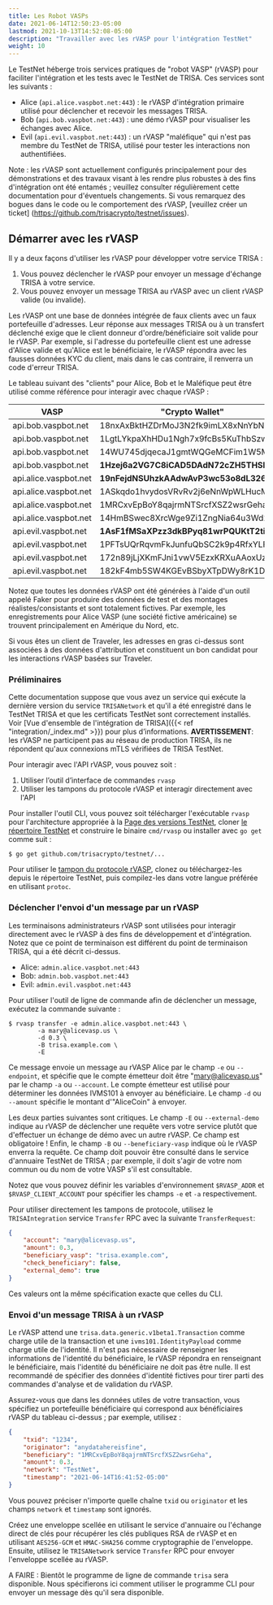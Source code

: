 ```yaml
---
title: Les Robot VASPs
date: 2021-06-14T12:50:23-05:00
lastmod: 2021-10-13T14:52:08-05:00
description: "Travailler avec les rVASP pour l'intégration TestNet"
weight: 10
---
```


Le TestNet héberge trois services pratiques de "robot VASP" (rVASP) pour faciliter l'intégration et les tests avec le TestNet de TRISA. Ces services sont les suivants :

- Alice (`api.alice.vaspbot.net:443`) : le rVASP d'intégration primaire utilisé pour déclencher et recevoir les messages TRISA.
- Bob (`api.bob.vaspbot.net:443`) : une démo rVASP pour visualiser les échanges avec Alice.
- Evil (`api.evil.vaspbot.net:443`) : un rVASP "maléfique" qui n'est pas membre du TestNet de TRISA, utilisé pour tester les interactions non authentifiées.

Note : les rVASP sont actuellement configurés principalement pour des démonstrations et des travaux visant à les rendre plus robustes à des fins d'intégration ont été entamés ; veuillez consulter régulièrement cette documentation pour d'éventuels changements. Si vous remarquez des bogues dans le code ou le comportement des rVASP, [veuillez créer un ticket] (https://github.com/trisacrypto/testnet/issues).

## Démarrer avec les rVASP

Il y a deux façons d'utiliser les rVASP pour développer votre service TRISA :

1. Vous pouvez déclencher le rVASP pour envoyer un message d'échange TRISA à votre service.
2. Vous pouvez envoyer un message TRISA au rVASP avec un client rVASP valide (ou invalide).

Les rVASP ont une base de données intégrée de faux clients avec un faux portefeuille d'adresses. Leur réponse aux messages TRISA ou à un transfert déclenché exige que le client donneur d'ordre/bénéficiaire soit valide pour le rVASP. Par exemple, si l'adresse du portefeuille client est une adresse d'Alice valide et qu'Alice est le bénéficiaire, le rVASP répondra avec les fausses données KYC du client, mais dans le cas contraire, il renverra un code d'erreur TRISA.

Le tableau suivant des "clients" pour Alice, Bob et le Maléfique peut être utilisé comme référence pour interagir avec chaque rVASP :

| VASP                  | "Crypto Wallet"                    | Email                 |
|-----------------------|------------------------------------|-----------------------|
| api.bob.vaspbot.net   | 18nxAxBktHZDrMoJ3N2fk9imLX8xNnYbNh | robert@bobvasp.co.uk  |
| api.bob.vaspbot.net   | 1LgtLYkpaXhHDu1Ngh7x9fcBs5KuThbSzw | george@bobvasp.co.uk  |
| api.bob.vaspbot.net   | 14WU745djqecaJ1gmtWQGeMCFim1W5MNp3 | larry@bobvasp.co.uk   |
| api.bob.vaspbot.net   | **1Hzej6a2VG7C8iCAD5DAdN72cZH5THSMt9** | fred@bobvasp.co.uk    |
| api.alice.vaspbot.net | **19nFejdNSUhzkAAdwAvP3wc53o8dL326QQ** | sarah@alicevasp.us    |
| api.alice.vaspbot.net | 1ASkqdo1hvydosVRvRv2j6eNnWpWLHucMX | mary@alicevasp.us     |
| api.alice.vaspbot.net | 1MRCxvEpBoY8qajrmNTSrcfXSZ2wsrGeha | alice@alicevasp.us    |
| api.alice.vaspbot.net | 14HmBSwec8XrcWge9Zi1ZngNia64u3Wd2v | jane@alicevasp.us     |
| api.evil.vaspbot.net  | **1AsF1fMSaXPzz3dkBPyq81wrPQUKtT2tiz** | gambler@evilvasp.gg   |
| api.evil.vaspbot.net  | 1PFTsUQrRqvmFkJunfuQbSC2k9p4RfxYLF | voldemort@evilvasp.gg |
| api.evil.vaspbot.net  | 172n89jLjXKmFJni1vwV5EzxKRXuAAoxUz | launderer@evilvasp.gg |
| api.evil.vaspbot.net  | 182kF4mb5SW4KGEvBSbyXTpDWy8rK1Dpu  | badnews@evilvasp.gg   |

Notez que toutes les données rVASP ont été générées à l'aide d'un outil appelé Faker pour produire des données de test et des montages réalistes/consistants et sont totalement fictives. Par exemple, les enregistrements pour Alice VASP (une société fictive américaine) se trouvent principalement en Amérique du Nord, etc.

Si vous êtes un client de Traveler, les adresses en gras ci-dessus sont associées à des données d'attribution et constituent un bon candidat pour les interactions rVASP basées sur Traveler.

### Préliminaires

Cette documentation suppose que vous avez un service qui exécute la dernière version du service `TRISANetwork` et qu'il a été enregistré dans le TestNet TRISA et que les certificats TestNet sont correctement installés. Voir [Vue d'ensemble de l'intégration de TRISA]({{< ref "integration/_index.md" >}}) pour plus d’informations. **AVERTISSEMENT**: les rVASP ne participent pas au réseau de production TRISA, ils ne répondent qu'aux connexions mTLS vérifiées de TRISA TestNet.

Pour interagir avec l'API rVASP, vous pouvez soit :

1. Utiliser l’outil d’interface de commandes `rvasp`
2. Utiliser les tampons du protocole rVASP et interagir directement avec l'API

Pour installer l'outil CLI, vous pouvez soit télécharger l'exécutable `rvasp` pour l'architecture appropriée à la [Page des versions TestNet](https://github.com/trisacrypto/testnet/releases), cloner [le répertoire TestNet](https://github.com/trisacrypto/testnet/) et construire le binaire `cmd/rvasp` ou installer avec `go get` comme suit :

```
$ go get github.com/trisacrypto/testnet/...
```

Pour utiliser le [tampon du protocole rVASP](https://github.com/trisacrypto/testnet/tree/main/proto/rvasp/v1), clonez ou téléchargez-les depuis le répertoire TestNet, puis compilez-les dans votre langue préférée en utilisant `protoc`.

### Déclencher l'envoi d'un message par un rVASP

Les terminaisons administrateurs rVASP sont utilisées pour interagir directement avec le rVASP à des fins de développement et d'intégration. Notez que ce point de terminaison est différent du point de terminaison TRISA, qui a été décrit ci-dessus.

- Alice: `admin.alice.vaspbot.net:443`
- Bob: `admin.bob.vaspbot.net:443`
- Evil: `admin.evil.vaspbot.net:443`

Pour utiliser l'outil de ligne de commande afin de déclencher un message, exécutez la commande suivante :

```
$ rvasp transfer -e admin.alice.vaspbot.net:443 \
        -a mary@alicevasp.us \
        -d 0.3 \
        -B trisa.example.com \
        -E
```

Ce message envoie un message au rVASP Alice par le champ `-e` ou `--endpoint`, et spécifie que le compte émetteur doit être "mary@alicevasp.us" par le champ `-a` ou `--account`. Le compte émetteur est utilisé pour déterminer les données IVMS101 à envoyer au bénéficiaire. Le champ `-d` ou `--amount` spécifie le montant d'"AliceCoin" à envoyer.

Les deux parties suivantes sont critiques. Le champ `-E` ou `--external-demo` indique au rVASP de déclencher une requête vers votre service plutôt que d'effectuer un échange de démo avec un autre rVASP. Ce champ est obligatoire ! Enfin, le champ `-B` ou `--beneficiary-vasp` indique où le rVASP enverra la requête. Ce champ doit pouvoir être consulté dans le service d'annuaire TestNet de TRISA ; par exemple, il doit s'agir de votre nom commun ou du nom de votre VASP s'il est consultable.

Notez que vous pouvez définir les variables d'environnement `$RVASP_ADDR` et `$RVASP_CLIENT_ACCOUNT` pour spécifier les champs `-e` et `-a` respectivement.

Pour utiliser directement les tampons de protocole, utilisez le `TRISAIntegration` service `Transfer` RPC avec la suivante `TransferRequest`:

```json
{
    "account": "mary@alicevasp.us",
    "amount": 0.3,
    "beneficiary_vasp": "trisa.example.com",
    "check_beneficiary": false,
    "external_demo": true
}
```

Ces valeurs ont la même spécification exacte que celles du CLI.

### Envoi d'un message TRISA à un rVASP

Le rVASP attend une `trisa.data.generic.v1beta1.Transaction` comme charge utile de la transaction et une `ivms101.IdentityPayload` comme charge utile de l'identité. Il n'est pas nécessaire de renseigner les informations de l'identité du bénéficiaire, le rVASP répondra en renseignant le bénéficiaire, mais l'identité du bénéficiaire ne doit pas être nulle. Il est recommandé de spécifier des données d'identité fictives pour tirer parti des commandes d'analyse et de validation du rVASP.

Assurez-vous que dans les données utiles de votre transaction, vous spécifiez un portefeuille bénéficiaire qui correspond aux bénéficiaires rVASP du tableau ci-dessus ; par exemple, utilisez :

```json
{
    "txid": "1234",
    "originator": "anydatahereisfine",
    "beneficiary": "1MRCxvEpBoY8qajrmNTSrcfXSZ2wsrGeha",
    "amount": 0.3,
    "network": "TestNet",
    "timestamp": "2021-06-14T16:41:52-05:00"
}
```

Vous pouvez préciser n'importe quelle chaîne `txid` ou `originator` et les champs `network` et `timestamp` sont ignorés.

Créez une enveloppe scellée en utilisant le service d'annuaire ou l'échange direct de clés pour récupérer les clés publiques RSA de rVASP et en utilisant `AES256-GCM` et `HMAC-SHA256` comme cryptographie de l'enveloppe. Ensuite, utilisez le `TRISANetwork` service `Transfer` RPC pour envoyer l'enveloppe scellée au rVASP.

A FAIRE : Bientôt le programme de ligne de commande `trisa` sera disponible. Nous spécifierons ici comment utiliser le programme CLI pour envoyer un message dès qu'il sera disponible.

